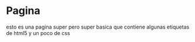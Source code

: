 # Pagina
esto es una pagina super pero super basica que contiene algunas etiquetas de html5 y un poco de css
